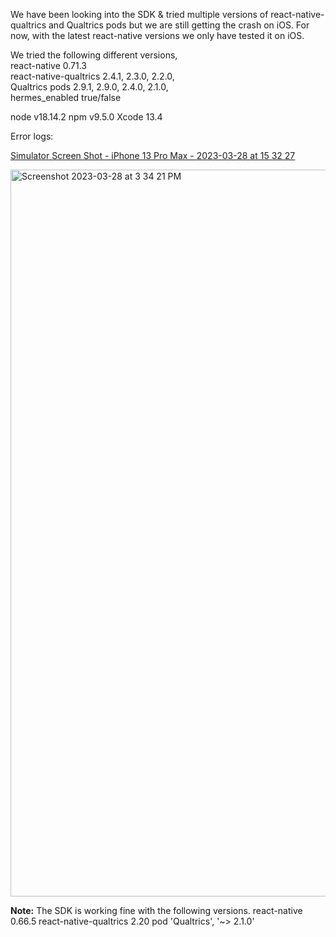 We have been looking into the SDK & tried multiple versions of react-native-qualtrics and Qualtrics pods but we are still getting the crash on iOS. For now, with the latest react-native versions we only have tested it on iOS.

We tried the following different versions, <br>
react-native 0.71.3 <br>
react-native-qualtrics 2.4.1, 2.3.0, 2.2.0, <br>
Qualtrics pods  2.9.1,  2.9.0,  2.4.0,  2.1.0, <br>
hermes_enabled true/false

node v18.14.2
npm v9.5.0
Xcode 13.4

Error logs:

[Simulator Screen Shot - iPhone 13 Pro Max - 2023-03-28 at 15 32 27](https://user-images.githubusercontent.com/90600804/228209415-502afc42-9e59-4d80-81d0-084ca6d83162.png)

<img width="1163" alt="Screenshot 2023-03-28 at 3 34 21 PM" src="https://user-images.githubusercontent.com/90600804/228209828-ee84bd78-0c89-465c-ab24-6c321b6d897b.png">


**Note:** The SDK is working fine with the following versions.
react-native 0.66.5
react-native-qualtrics 2.20
pod 'Qualtrics', '~> 2.1.0'
